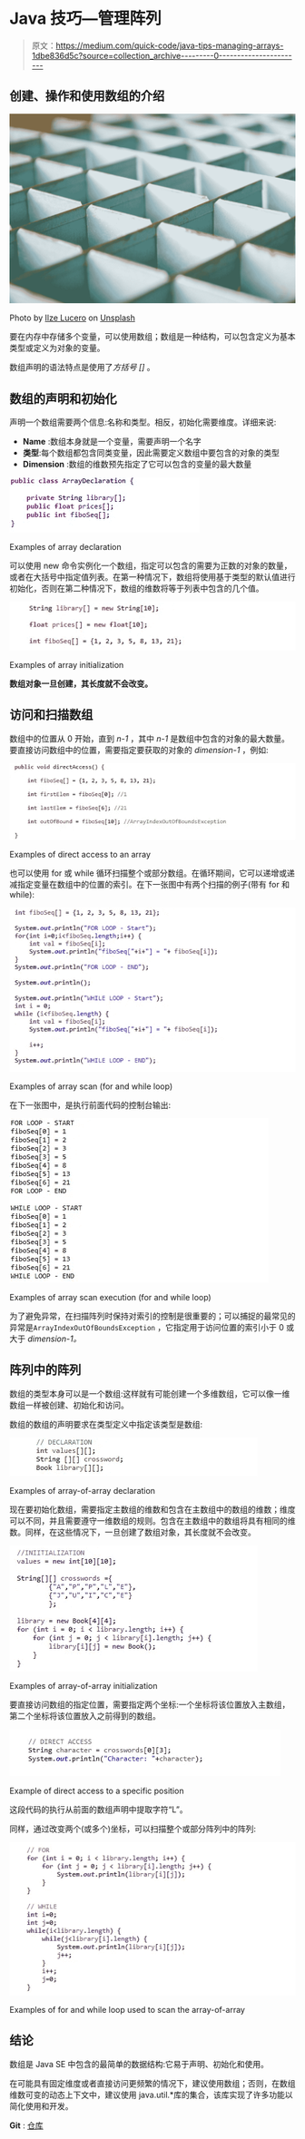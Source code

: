 # Java 技巧—管理阵列

> 原文：<https://medium.com/quick-code/java-tips-managing-arrays-1dbe836d5c?source=collection_archive---------0----------------------->

## 创建、操作和使用数组的介绍

![](img/7c168dbe2be5b2bd98a3e78c5c56a459.png)

Photo by [Ilze Lucero](https://unsplash.com/@ilzelucero?utm_source=medium&utm_medium=referral) on [Unsplash](https://unsplash.com?utm_source=medium&utm_medium=referral)

要在内存中存储多个变量，可以使用数组；数组是一种结构，可以包含定义为基本类型或定义为对象的变量。

数组声明的语法特点是使用了*方括号* *[]* 。

## 数组的声明和初始化

声明一个数组需要两个信息:名称和类型。相反，初始化需要维度。详细来说:

*   **Name** :数组本身就是一个变量，需要声明一个名字
*   **类型**:每个数组都包含同类变量，因此需要定义数组中要包含的对象的类型
*   **Dimension** :数组的维数预先指定了它可以包含的变量的最大数量

![](img/b2527992e3f554b07e5c8194b4ab9a9e.png)

Examples of array declaration

可以使用 new 命令实例化一个数组，指定可以包含的需要为正数的对象的数量，或者在大括号中指定值列表。在第一种情况下，数组将使用基于类型的默认值进行初始化，否则在第二种情况下，数组的维数将等于列表中包含的几个值。

![](img/901eb9474a966e32fcf0856a6a73a98f.png)

Examples of array initialization

**数组对象一旦创建，其长度就不会改变。**

## 访问和扫描数组

数组中的位置从 0 开始，直到 *n-1* ，其中 *n-1* 是数组中包含的对象的最大数量。要直接访问数组中的位置，需要指定要获取的对象的 *dimension-1* ，例如:

![](img/ed418771c8a6cbbcda4981be3749987e.png)

Examples of direct access to an array

也可以使用 for 或 while 循环扫描整个或部分数组。在循环期间，它可以递增或递减指定变量在数组中的位置的索引。在下一张图中有两个扫描的例子(带有 for 和 while):

![](img/3dbda41ddaf9d6a90a11f85e8df4179d.png)

Examples of array scan (for and while loop)

在下一张图中，是执行前面代码的控制台输出:

![](img/cda996f73e95485ea43c46e21ea157b6.png)

Examples of array scan execution (for and while loop)

为了避免异常，在扫描阵列时保持对索引的控制是很重要的；可以捕捉的最常见的异常是`ArrayIndexOutOfBoundsException` ，它指定用于访问位置的索引小于 0 或大于 *dimension-1。*

## 阵列中的阵列

数组的类型本身可以是一个数组:这样就有可能创建一个多维数组，它可以像一维数组一样被创建、初始化和访问。

数组的数组的声明要求在类型定义中指定该类型是数组:

![](img/da177dcf377829c7a29c14b5e556461f.png)

Examples of array-of-array declaration

现在要初始化数组，需要指定主数组的维数和包含在主数组中的数组的维数；维度可以不同，并且需要遵守一维数组的规则。包含在主数组中的数组将具有相同的维数。同样，在这些情况下，一旦创建了数组对象，其长度就不会改变。

![](img/baae733567e33fd3d3aa1db90de7ad82.png)

Examples of array-of-array initialization

要直接访问数组的指定位置，需要指定两个坐标:一个坐标将该位置放入主数组，第二个坐标将该位置放入之前得到的数组。

![](img/a88c0e490dbf52ce17cb0b1e0f140452.png)

Example of direct access to a specific position

这段代码的执行从前面的数组声明中提取字符“L”。

同样，通过改变两个(或多个)坐标，可以扫描整个或部分阵列中的阵列:

![](img/4017bff511bfd1f2b8d707c9d4081ca7.png)

Examples of for and while loop used to scan the array-of-array

## 结论

数组是 Java SE 中包含的最简单的数据结构:它易于声明、初始化和使用。

在可能具有固定维度或者直接访问更频繁的情况下，建议使用数组；否则，在数组维数可变的动态上下文中，建议使用 java.util.*库的集合，该库实现了许多功能以简化使用和开发。

**Git** : [仓库](https://github.com/Mamix84/jtips/tree/master/Medium/src/it/mamino84/example/array)
